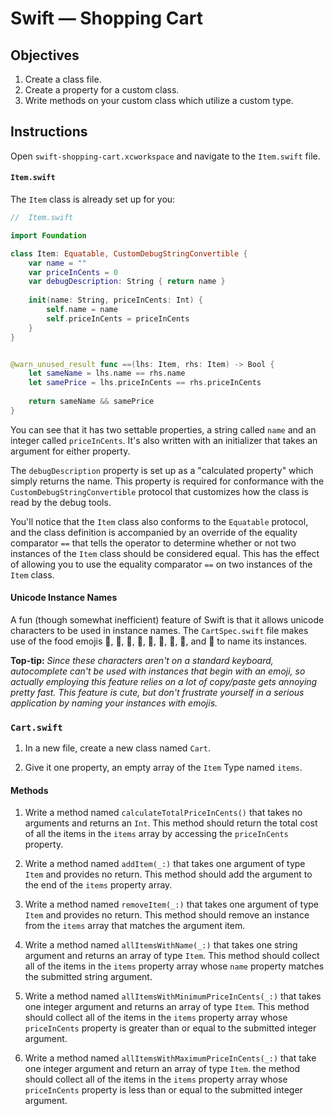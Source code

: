 # Swift — Shopping Cart

## Objectives

1. Create a class file.
2. Create a property for a custom class.
3. Write methods on your custom class which utilize a custom type.

## Instructions

Open `swift-shopping-cart.xcworkspace` and navigate to the `Item.swift` file.

#### `Item.swift`

The `Item` class is already set up for you:

```swift
//  Item.swift

import Foundation

class Item: Equatable, CustomDebugStringConvertible {
    var name = ""
    var priceInCents = 0
    var debugDescription: String { return name }
    
    init(name: String, priceInCents: Int) {
        self.name = name
        self.priceInCents = priceInCents
    }
}


@warn_unused_result func ==(lhs: Item, rhs: Item) -> Bool {
    let sameName = lhs.name == rhs.name
    let samePrice = lhs.priceInCents == rhs.priceInCents
    
    return sameName && samePrice
}
```
You can see that it has two settable properties, a string called `name` and an integer called `priceInCents`. It's also written with an initializer that takes an argument for either property. 

The `debugDescription` property is set up as a "calculated property" which simply returns the name. This property is required for conformance with the `CustomDebugStringConvertible` protocol that customizes how the class is read by the debug tools.

You'll notice that the `Item` class also conforms to the `Equatable` protocol, and the class definition is accompanied by an override of the equality comparator `==` that tells the operator to determine whether or not two instances of the `Item` class should be considered equal. This has the effect of allowing you to use the equality comparator `==` on two instances of the `Item` class.

#### Unicode Instance Names

A fun (though somewhat inefficient) feature of Swift is that it allows unicode characters to be used in instance names. The `CartSpec.swift` file makes use of the food emojis 🍕, 🌮, 🌯, 🍏, 🍎, 🍊, 🍓, 🧀, and 🍪 to name its instances.

**Top-tip:** *Since these characters aren't on a standard keyboard, autocomplete can't be used with instances that begin with an emoji, so actually employing this feature relies on a lot of copy/paste gets annoying pretty fast. This feature is cute, but don't frustrate yourself in a serious application by naming your instances with emojis.*

### `Cart.swift`

1. In a new file, create a new class named `Cart`.

2. Give it one property, an empty array of the `Item` Type named `items`.

#### Methods

1. Write a method named `calculateTotalPriceInCents()` that takes no arguments and returns an `Int`. This method should return the total cost of all the items in the `items` array by accessing the `priceInCents` property.

2. Write a method named `addItem(_:)` that takes one argument of type `Item` and provides no return. This method should add the argument to the end of the `items` property array.

3. Write a method named `removeItem(_:)` that takes one argument of type `Item` and provides no return. This method should remove an instance from the `items` array that matches the argument item.

4. Write a method named `allItemsWithName(_:)` that takes one string argument and returns an array of type `Item`. This method should collect all of the items in the `items` property array whose `name` property matches the submitted string argument.

5. Write a method named `allItemsWithMinimumPriceInCents(_:)` that takes one integer argument and returns an array of type `Item`. This method should collect all of the items in the `items` property array whose `priceInCents` property is greater than or equal to the submitted integer argument.

6. Write a method named `allItemsWithMaximumPriceInCents(_:)` that take one integer argument and return an array of type `Item`. the method should collect all of the items in the `items` property array whose `priceInCents` property is less than or equal to the submitted integer argument.
